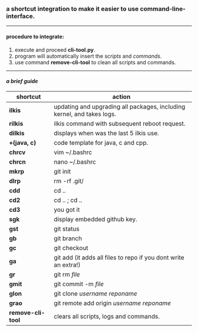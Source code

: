 ### **a shortcut integration to make it easier to use command-line-interface.**  

***
#### **procedure to integrate:**

1. execute and proceed **cli-tool.py**.  
2. program will automatically insert the *scripts* and *commands*.
3. use command **remove-cli-tool** to clean all scripts and commands.

***
#### ***a brief guide***

|shortcut|action|
|---|---|
|**ilkis**|updating and upgrading all packages, including kernel, and takes logs.|
|**rilkis**|ilkis command with subsequent reboot request.|
|**dilkis**|displays when was the last 5 ilkis use.|
|**+(java, c)**|code template for java, c and cpp.|
|**chrcv**|vim ~/.bashrc|
|**chrcn**|nano ~/.bashrc|
|**mkrp**|git init|
|**dlrp**|rm -rf .git/|
|**cdd**|cd ..|
|**cd2**|cd .. ; cd ..|
|**cd3**|you got it|
|**sgk**|display embedded github key.|
|**gst**|git status|
|**gb**|git branch|
|**gc**|git checkout| 
|**ga**|git add (it adds all files to repo if you dont write an extra!)|
|**gr**|git rm *file*|
|**gmit**|git commit -m *file*|
|**glon**|git clone *username* *reponame*
|**grao**|git remote add origin *username* *reponame*
|**remove-cli-tool**|clears all scripts, logs and commands.|



